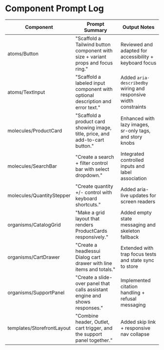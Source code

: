 # Component Prompt Log

| Component | Prompt Summary | Output Notes |
|-----------|----------------|--------------|
| atoms/Button | "Scaffold a Tailwind button component with size + variant props and focus ring." | Reviewed and adapted for accessibility + keyboard focus |
| atoms/TextInput | "Scaffold a labeled input component with optional description and error text." | Added `aria-describedby` wiring and responsive width constraints |
| molecules/ProductCard | "Scaffold a product card showing image, title, price, and add-to-cart button." | Enhanced with lazy images, sr-only tags, and story knobs |
| molecules/SearchBar | "Create a search + filter control bar with select dropdown." | Integrated controlled inputs and label association |
| molecules/QuantityStepper | "Create quantity +/- control with keyboard shortcuts." | Added aria-live updates for screen readers |
| organisms/CatalogGrid | "Make a grid layout that renders ProductCards responsively." | Added empty state messaging and skeleton fallback |
| organisms/CartDrawer | "Create a headlessui Dialog cart drawer with line items and totals." | Extended with trap focus tests and state sync to store |
| organisms/SupportPanel | "Create a slide-over panel that calls assistant engine and shows responses." | Implemented citation handling + refusal messaging |
| templates/StorefrontLayout | "Combine header, Outlet, cart trigger, and the support panel together." | Added skip link + responsive nav collapse |
